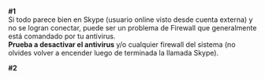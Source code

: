 **#1**  
Si todo parece bien en Skype (usuario online visto desde cuenta externa) y no se logran conectar, puede ser un problema de Firewall que generalmente está comandado por tu antivirus.  
**Prueba a desactivar el antivirus** y/o cualquier firewall del sistema (no olvides volver a encender luego de terminada la llamada Skype).

**#2**
